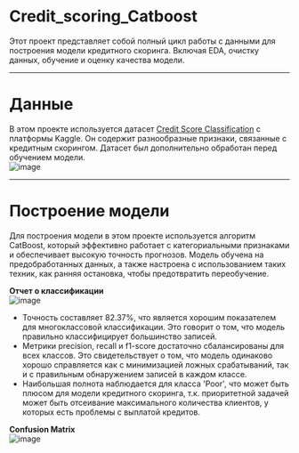 # Credit_scoring_Catboost
Этот проект представляет собой полный цикл работы с данными для построения модели кредитного скоринга. Включая EDA, очистку данных, обучение и оценку качества модели.  

---
# Данные
В этом проекте используется датасет [Credit Score Classification](https://www.kaggle.com/datasets/parisrohan/credit-score-classification) с платформы Kaggle. Он содержит разнообразные признаки, связанные с кредитным скорингом. Датасет был дополнительно обработан перед обучением модели.  
![image](https://github.com/user-attachments/assets/8d8478a2-363c-4d1b-9d27-259174be3015)  

---
# Построение модели
Для построения модели в этом проекте используется алгоритм CatBoost, который эффективно работает с категориальными признаками и обеспечивает высокую точность прогнозов. Модель обучена на предобработанных данных, а также настроена с использованием таких техник, как ранняя остановка, чтобы предотвратить переобучение.  

    
**Отчет о классификации**  
![image](https://github.com/user-attachments/assets/825e3b46-52f2-46cf-b44b-4c47cc746ee0)  
- Точность составляет 82.37%, что является хорошим показателем для многоклассовой классификации. Это говорит о том, что модель правильно классифицирует большинство записей.   
- Метрики precision, recall и f1-score достаточно сбалансированы для всех классов. Это свидетельствует о том, что модель одинаково хорошо справляется как с минимизацией ложных срабатываний, так и с правильным обнаружением записей в каждом классе.  
- Наибольшая полнота наблюдается для класса 'Poor', что может быть плюсом для модели кредитного скоринга, т.к. приоритетной задачей может быть отсеивание максимального количества клиентов, у которых есть проблемы с выплатой кредитов.

  
**Confusion Matrix**  
![image](https://github.com/user-attachments/assets/e50b81b7-f83a-44ae-87bb-43811d11519c)





